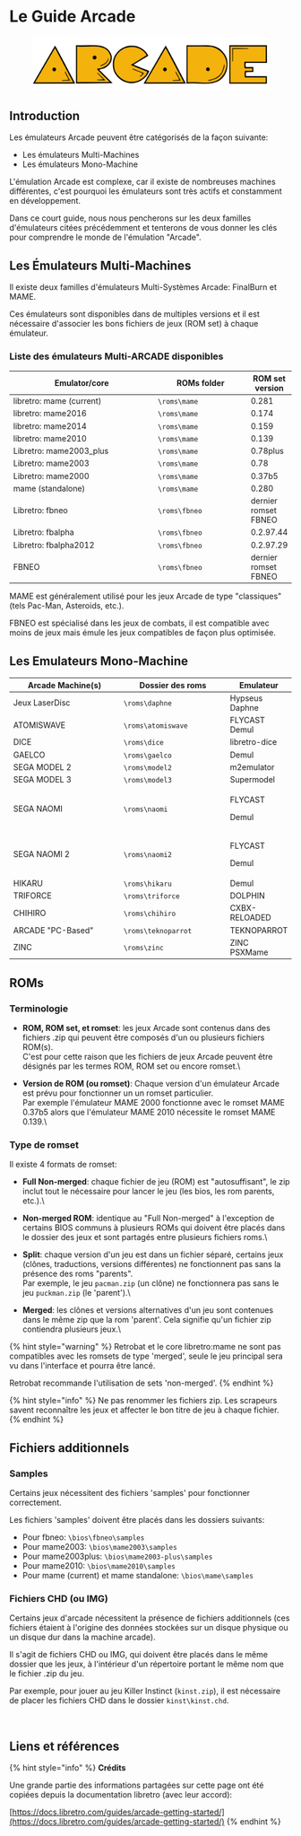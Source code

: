 # Le Guide Arcade

<div align="left"><figure><img src="https://raw.githubusercontent.com/fabricecaruso/es-theme-carbon/52ff37c9e265587d006945a2ba695b5a962b3a3d/art/logos/arcade.svg" alt=""><figcaption></figcaption></figure></div>

## Introduction

Les émulateurs Arcade peuvent être catégorisés de la façon suivante:

* Les émulateurs Multi-Machines
* Les émulateurs Mono-Machine

L'émulation Arcade est complexe, car il existe de nombreuses machines différentes, c'est pourquoi les émulateurs sont très actifs et constamment en développement.



Dans ce court guide, nous nous pencherons sur les deux familles d'émulateurs citées précédemment et tenterons de vous donner les clés pour comprendre le monde de l'émulation "Arcade".

## Les Émulateurs Multi-Machines

Il existe deux familles d'émulateurs Multi-Systèmes Arcade: FinalBurn et MAME.&#x20;

Ces émulateurs sont disponibles dans de multiples versions et il est nécessaire d'associer les bons fichiers de jeux (ROM set) à chaque émulateur.



### Liste des émulateurs Multi-ARCADE disponibles

<table><thead><tr><th width="259">Emulator/core</th><th width="160">ROMs folder</th><th>ROM set version</th></tr></thead><tbody><tr><td>libretro: mame (current)</td><td><code>\roms\mame</code></td><td>0.281</td></tr><tr><td>libretro: mame2016</td><td><code>\roms\mame</code></td><td>0.174</td></tr><tr><td>libretro: mame2014</td><td><code>\roms\mame</code></td><td>0.159</td></tr><tr><td>libretro: mame2010</td><td><code>\roms\mame</code></td><td>0.139</td></tr><tr><td>Libretro: mame2003_plus</td><td><code>\roms\mame</code></td><td>0.78plus</td></tr><tr><td>Libretro: mame2003</td><td><code>\roms\mame</code></td><td>0.78</td></tr><tr><td>Libretro: mame2000</td><td><code>\roms\mame</code></td><td>0.37b5</td></tr><tr><td>mame (standalone)</td><td><code>\roms\mame</code></td><td>0.280</td></tr><tr><td>Libretro: fbneo</td><td><code>\roms\fbneo</code></td><td>dernier romset FBNEO</td></tr><tr><td>Libretro: fbalpha</td><td><code>\roms\fbneo</code></td><td>0.2.97.44</td></tr><tr><td>Libretro: fbalpha2012</td><td><code>\roms\fbneo</code></td><td>0.2.97.29</td></tr><tr><td>FBNEO</td><td><code>\roms\fbneo</code></td><td>dernier romset FBNEO</td></tr></tbody></table>

MAME est généralement utilisé pour les jeux Arcade de type "classiques" (tels Pac-Man, Asteroids, etc.).

FBNEO est spécialisé dans les jeux de combats, il est compatible avec moins de jeux mais émule les jeux compatibles de façon plus optimisée.



## Les Emulateurs Mono-Machine

<table><thead><tr><th width="302">Arcade Machine(s)</th><th width="248">Dossier des roms</th><th>Emulateur</th></tr></thead><tbody><tr><td>Jeux LaserDisc</td><td><code>\roms\daphne</code></td><td>Hypseus<br>Daphne</td></tr><tr><td>ATOMISWAVE</td><td><code>\roms\atomiswave</code></td><td>FLYCAST<br>Demul</td></tr><tr><td>DICE</td><td><code>\roms\dice</code></td><td>libretro-dice</td></tr><tr><td>GAELCO</td><td><code>\roms\gaelco</code></td><td>Demul</td></tr><tr><td>SEGA MODEL 2</td><td><code>\roms\model2</code></td><td>m2emulator</td></tr><tr><td>SEGA MODEL 3</td><td><code>\roms\model3</code></td><td>Supermodel</td></tr><tr><td>SEGA NAOMI</td><td><code>\roms\naomi</code></td><td><p>FLYCAST</p><p>Demul</p></td></tr><tr><td>SEGA NAOMI 2</td><td><code>\roms\naomi2</code></td><td><p>FLYCAST</p><p>Demul</p></td></tr><tr><td>HIKARU</td><td><code>\roms\hikaru</code></td><td>Demul</td></tr><tr><td>TRIFORCE</td><td><code>\roms\triforce</code></td><td>DOLPHIN</td></tr><tr><td>CHIHIRO</td><td><code>\roms\chihiro</code></td><td>CXBX-RELOADED</td></tr><tr><td>ARCADE "PC-Based"</td><td><code>\roms\teknoparrot</code></td><td>TEKNOPARROT</td></tr><tr><td>ZINC</td><td><code>\roms\zinc</code></td><td>ZINC<br>PSXMame</td></tr></tbody></table>



## ROMs

### Terminologie

* **ROM, ROM set, et romset**: les jeux Arcade sont contenus dans des fichiers .zip qui peuvent être composés d'un ou plusieurs fichiers ROM(s). \
  C'est pour cette raison que les fichiers de jeux Arcade peuvent être désignés par les termes ROM, ROM set ou encore romset.\

* **Version de ROM (ou romset)**: Chaque version d'un émulateur Arcade est prévu pour fonctionner un un romset particulier.\
  Par exemple  l'émulateur MAME 2000 fonctionne avec le romset MAME 0.37b5 alors que l'émulateur MAME 2010 nécessite le romset MAME 0.139.\


### Type de romset

Il existe 4 formats de romset:

* **Full Non-merged**: chaque fichier de jeu (ROM) est "autosuffisant", le zip inclut tout le nécessaire pour lancer le jeu (les bios, les rom parents, etc.).\

* **Non-merged ROM**: identique au "Full Non-merged" à l'exception de certains BIOS communs à plusieurs ROMs qui doivent être placés dans le dossier des jeux et sont partagés entre plusieurs fichiers roms.\

* **Split**: chaque version d'un jeu est dans un fichier séparé, certains jeux (clônes, traductions, versions différentes) ne fonctionnent pas sans la présence des roms "parents". \
  Par exemple, le jeu `pacman.zip` (un clône) ne fonctionnera pas sans le jeu `puckman.zip` (le 'parent').\

* **Merged**: les clônes et versions alternatives d'un jeu sont contenues dans le même zip que la rom 'parent'. Cela signifie qu'un fichier zip contiendra plusieurs jeux.\


{% hint style="warning" %}
Retrobat et le core libretro:mame ne sont pas compatibles avec les romsets de type 'merged', seule le jeu principal sera vu dans l'interface et pourra être lancé.

Retrobat recommande l'utilisation de sets 'non-merged'.
{% endhint %}

{% hint style="info" %}
Ne pas renommer les fichiers zip. Les scrapeurs savent reconnaître les jeux et affecter le bon titre de jeu à chaque fichier.
{% endhint %}

## Fichiers additionnels

### Samples

Certains jeux nécessitent des fichiers 'samples' pour fonctionner correctement.&#x20;

Les fichiers 'samples' doivent être placés dans les dossiers suivants:

* Pour fbneo: `\bios\fbneo\samples`
* Pour mame2003: `\bios\mame2003\samples`
* Pour mame2003plus: `\bios\mame2003-plus\samples`
* Pour mame2010: `\bios\mame2010\samples`
* Pour mame (current) et mame standalone: `\bios\mame\samples`

### Fichiers CHD (ou IMG)

Certains jeux d'arcade nécessitent la présence de fichiers additionnels (ces fichiers étaient à l'origine des données stockées sur un disque physique ou un disque dur dans la machine arcade).

Il s'agit de fichiers CHD ou IMG, qui doivent être placés dans le même dossier que les jeux, à l'intérieur d'un répertoire portant le même nom que le fichier .zip du jeu.

Par exemple, pour jouer au jeu Killer Instinct (`kinst.zip`), il est nécessaire de placer les fichiers CHD dans le dossier `kinst\kinst.chd`.

<div align="left"><figure><img src="https://i.imgur.com/xl9iImN.png" alt=""><figcaption></figcaption></figure></div>

## Liens et références

{% hint style="info" %}
**Crédits**

Une grande partie des informations partagées sur cette page ont été copiées depuis la documentation libretro (avec leur accord):

[https://docs.libretro.com/guides/arcade-getting-started/](https://docs.libretro.com/guides/arcade-getting-started/)
{% endhint %}
